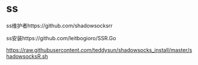 # ss
ss维护者https://github.com/shadowsocksrr

ss安装https://github.com/leitbogioro/SSR.Go

https://raw.githubusercontent.com/teddysun/shadowsocks_install/master/shadowsocksR.sh
